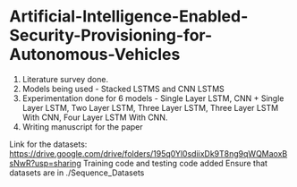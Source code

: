 # Artificial-Intelligence-Enabled-Security-Provisioning-for-Autonomous-Vehicles
1. Literature survey done.
2. Models being used - Stacked LSTMS and CNN LSTMS  
3. Experimentation done for 6 models - Single Layer LSTM, CNN + Single Layer LSTM, Two Layer LSTM, Three Layer LSTM, Three Layer LSTM With CNN, Four Layer LSTM With CNN.
4. Writing manuscript for the paper


Link for the datasets: https://drive.google.com/drive/folders/195q0Yl0sdiixDk9T8ng9qWQMaoxBsNwR?usp=sharing
Training code and testing code added
Ensure that datasets are in ./Sequence_Datasets
